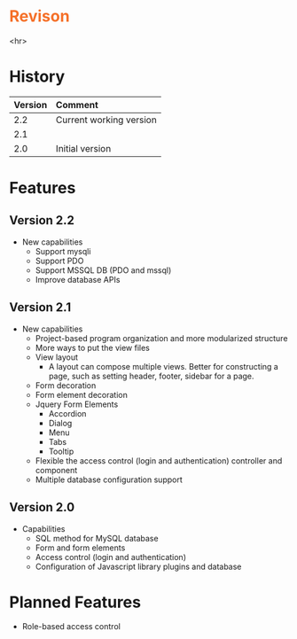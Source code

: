 <h1><font color='#F5712A'> Revison </font></h1>


&lt;hr&gt;



# History #
|**Version**|**Comment**|
|:----------|:----------|
| 2.2       |Current working version|
| 2.1       |           |
| 2.0       |Initial version|

# Features #
## Version 2.2 ##
  * New capabilities
    * Support mysqli
    * Support PDO
    * Support MSSQL DB (PDO and mssql)
    * Improve database APIs

## Version 2.1 ##
  * New capabilities
    * Project-based program organization and more modularized structure
    * More ways to put the view files
    * View layout
      * A layout can compose multiple views. Better for constructing a page,  such as setting header, footer, sidebar for a page.
    * Form decoration
    * Form element decoration
    * Jquery Form Elements
      * Accordion
      * Dialog
      * Menu
      * Tabs
      * Tooltip
    * Flexible the access control (login and authentication) controller and component
    * Multiple database configuration support

## Version 2.0 ##
  * Capabilities
    * SQL method for MySQL database
    * Form and form elements
    * Access control (login and authentication)
    * Configuration of Javascript library plugins and database

# Planned Features #
  * Role-based access control